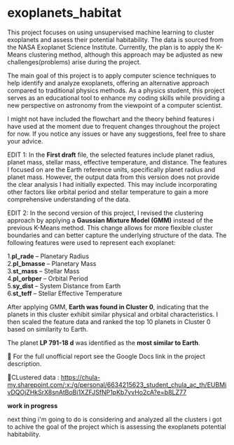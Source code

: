 # exoplanets_habitat
This project focuses on using unsupervised machine learning to cluster exoplanets and assess their potential habitability. The data is sourced from the NASA Exoplanet Science Institute. Currently, the plan is to apply the K-Means clustering method, although this approach may be adjusted as new challenges(problems) arise during the project.

The main goal of this project is to apply computer science techniques to help identify and analyze exoplanets, offering an alternative approach compared to traditional physics methods. As a physics student, this project serves as an educational tool to enhance my coding skills while providing a new perspective on astronomy from the viewpoint of a computer scientist. 

I might not have included the flowchart and the theory behind features i have used at the moment due to frequent changes throughout the project for now.
If you notice any issues or have any suggestions, feel free to share your advice.

EDIT 1:
In the **First draft** file, the selected features include planet radius, planet mass, stellar mass, effective temperature, and distance. The features I focused on are the Earth reference units, specifically planet radius and planet mass. However, the output data from this version does not provide the clear analysis I had initially expected. This may include incorporating other factors like orbital period and stellar temperature to gain a more comprehensive understanding of the data.

EDIT 2:
In the second version of this project, I revised the clustering approach by applying a **Gaussian Mixture Model (GMM)** instead of the previous K-Means method. This change allows for more flexible cluster boundaries and can better capture the underlying structure of the data.
The following features were used to represent each exoplanet:

1.**pl_rade** – Planetary Radius  
2.**pl_bmasse** – Planetary Mass  
3.**st_mass** – Stellar Mass  
4.**pl_orbper** – Orbital Period  
5.**sy_dist** – System Distance from Earth  
6.**st_teff** – Stellar Effective Temperature

After applying GMM, **Earth was found in Cluster 0**, indicating that the planets in this cluster exhibit similar physical and orbital characteristics. I then scaled the feature data and ranked the top 10 planets in Cluster 0 based on similarity to Earth.

The planet **LP 791-18 d** was identified as the **most similar to Earth**.

📄 For the full unofficial report see the Google Docs link in the project description.

📄CLustered data : https://chula-my.sharepoint.com/:x:/g/personal/6634215623_student_chula_ac_th/EUBMivDQOjZHkSrX8snAtBoBi1XZFJSfNP1pKb7yvHo2cA?e=b8LZ77

**work in progress**

next thing i'm going to do is considering and analyzed all the clusters i got to achive the goal of the project which is assessing the exoplanets potential habitability.
